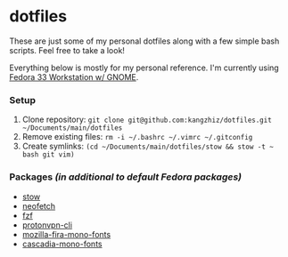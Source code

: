 # dotfiles

These are just some of my personal dotfiles along with a few simple bash scripts. Feel free to take a look!

Everything below is mostly for my personal reference. I'm currently using [Fedora 33 Workstation w/ GNOME](https://getfedora.org/).

### Setup

1. Clone repository: `git clone git@github.com:kangzhiz/dotfiles.git ~/Documents/main/dotfiles`
2. Remove existing files: `rm -i ~/.bashrc ~/.vimrc ~/.gitconfig`
3. Create symlinks: `(cd ~/Documents/main/dotfiles/stow && stow -t ~ bash git vim)`

### Packages *(in additional to default Fedora packages)*

* [stow](https://github.com/aspiers/stow)
* [neofetch](https://github.com/dylanaraps/neofetch)
* [fzf](https://github.com/junegunn/fzf)
* [protonvpn-cli](https://github.com/ProtonVPN/linux-cli)
* [mozilla-fira-mono-fonts](https://github.com/mozilla/fira)
* [cascadia-mono-fonts](https://github.com/microsoft/cascadia-code)
